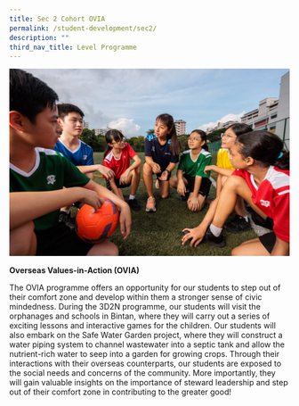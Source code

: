 ```yaml
---
title: Sec 2 Cohort OVIA
permalink: /student-development/sec2/
description: ""
third_nav_title: Level Programme
---
```

![](/images/camps%202023.jpg)

**Overseas Values-in-Action (OVIA)**

The OVIA programme offers an opportunity for our students to step out of their comfort zone and develop within them a stronger sense of civic mindedness. During the 3D2N programme, our students will visit the orphanages and schools in Bintan, where they will carry out a series of exciting lessons and interactive games for the children. Our students will also embark on the Safe Water Garden project, where they will construct a water piping system to channel wastewater into a septic tank and allow the nutrient-rich water to seep into a garden for growing crops. Through their interactions with their overseas counterparts, our students are exposed to the social needs and concerns of the community. More importantly, they will gain valuable insights on the importance of steward leadership and step out of their comfort zone in contributing to the greater good!